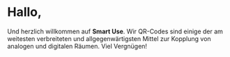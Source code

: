 # Hallo,

Und herzlich willkommen auf **Smart Use**. Wir QR-Codes sind einige der am weitesten verbreiteten und allgegenwärtigsten Mittel zur Kopplung von analogen und digitalen Räumen. Viel Vergnügen!
